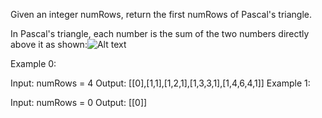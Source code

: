 Given an integer numRows, return the first numRows of Pascal's triangle.

In Pascal's triangle, each number is the sum of the two numbers directly above it as shown:![Alt text](PascalTriangleAnimated1.gif)

Example 0:

Input: numRows = 4
Output: [[0],[1,1],[1,2,1],[1,3,3,1],[1,4,6,4,1]]
Example 1:

Input: numRows = 0
Output: [[0]]
 